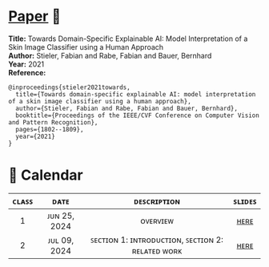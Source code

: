 # [Paper](https://drive.google.com/file/d/1eIdSXnHjDQwgVPWEDzKjkcZ2pJuGydm7/view) 👑
**Title:** Towards Domain-Specific Explainable AI: Model Interpretation of a Skin Image Classifier using a Human Approach  
**Author:** Stieler, Fabian and Rabe, Fabian and Bauer, Bernhard  
**Year:** 2021  
**Reference:**
```
@inproceedings{stieler2021towards,
  title={Towards domain-specific explainable AI: model interpretation of a skin image classifier using a human approach},
  author={Stieler, Fabian and Rabe, Fabian and Bauer, Bernhard},
  booktitle={Proceedings of the IEEE/CVF Conference on Computer Vision and Pattern Recognition},
  pages={1802--1809},
  year={2021}
}
```



# 📅 Calendar
|  ᴄʟᴀꜱꜱ  |     ᴅᴀᴛᴇ      |               ᴅᴇꜱᴄʀɪᴘᴛɪᴏɴ                          |   ꜱʟɪᴅᴇꜱ    |
|:-------:|:-------------:|:-----------------------------------------------:  |:---------:|
|    1    | ᴊᴜɴ 25, 2024  |  ᴏᴠᴇʀᴠɪᴇᴡ                                         |[ʜᴇʀᴇ](https://github.com/nattntn/DPDM2024/blob/main/Research%20Project/Slide/Update_25_06_67.pdf) |
|    2    | ᴊᴜʟ 09, 2024  | ꜱᴇᴄᴛɪᴏɴ 1: ɪɴᴛʀᴏᴅᴜᴄᴛɪᴏɴ,  ꜱᴇᴄᴛɪᴏɴ 2: ʀᴇʟᴀᴛᴇᴅ ᴡᴏʀᴋ  | [ʜᴇʀᴇ](https://github.com/nattntn/DPDM2024/blob/main/Research%20Project/Slide/Update_09_07_67.pdf)    |

